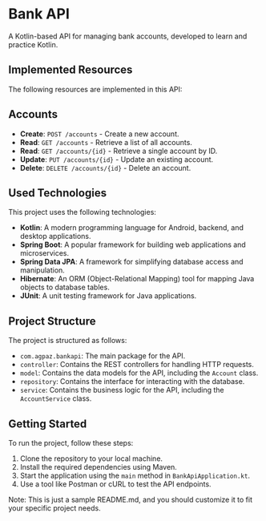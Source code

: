 Bank API
================

A Kotlin-based API for managing bank accounts, developed to learn and practice Kotlin. 

Implemented Resources
-------------------------

The following resources are implemented in this API:

## Accounts

* **Create**: `POST /accounts` - Create a new account.
* **Read**: `GET /accounts` - Retrieve a list of all accounts.
* **Read**: `GET /accounts/{id}` - Retrieve a single account by ID.
* **Update**: `PUT /accounts/{id}` - Update an existing account.
* **Delete**: `DELETE /accounts/{id}` - Delete an account.

Used Technologies
---------------------

This project uses the following technologies:

* **Kotlin**: A modern programming language for Android, backend, and desktop applications.
* **Spring Boot**: A popular framework for building web applications and microservices.
* **Spring Data JPA**: A framework for simplifying database access and manipulation.
* **Hibernate**: An ORM (Object-Relational Mapping) tool for mapping Java objects to database tables.
* **JUnit**: A unit testing framework for Java applications.

Project Structure
---------------------

The project is structured as follows:

* `com.agpaz.bankapi`: The main package for the API.
* `controller`: Contains the REST controllers for handling HTTP requests.
* `model`: Contains the data models for the API, including the `Account` class.
* `repository`: Contains the interface for interacting with the database.
* `service`: Contains the business logic for the API, including the `AccountService` class.

Getting Started
-------------------

To run the project, follow these steps:

1. Clone the repository to your local machine.
2. Install the required dependencies using Maven.
3. Start the application using the `main` method in `BankApiApplication.kt`.
4. Use a tool like Postman or cURL to test the API endpoints.

Note: This is just a sample README.md, and you should customize it to fit your specific project needs.